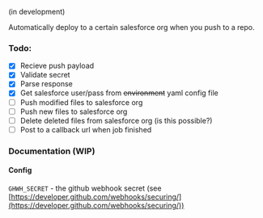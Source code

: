 (in development)

Automatically deploy to a certain salesforce org when you push to a repo.

### Todo:
- [x] Recieve push payload
- [x] Validate secret
- [x] Parse response
- [x] Get salesforce user/pass from ~~environment~~ yaml config file
- [ ] Push modified files to salesforce org
- [ ] Push new files to salesforce org
- [ ] Delete deleted files from salesforce org (is this possible?)
- [ ] Post to a callback url when job finished

### Documentation (WIP)

#### Config

`GHWH_SECRET` - the github webhook secret (see [https://developer.github.com/webhooks/securing/](https://developer.github.com/webhooks/securing/))